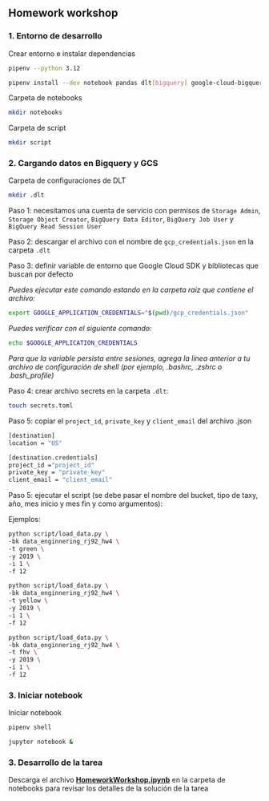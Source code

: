 ## Homework workshop


### 1. Entorno de desarrollo

Crear entorno e instalar dependencias

```bash
pipenv --python 3.12
```

```bash
pipenv install --dev notebook pandas dlt[bigquery] google-cloud-bigquery-storage dask
```

Carpeta de notebooks

```bash
mkdir notebooks
```

Carpeta de script

```bash
mkdir script
```

### 2. Cargando datos en Bigquery y GCS


Carpeta de configuraciones de DLT

```bash
mkdir .dlt
```

Paso 1: necesitamos una cuenta de servicio con permisos de `Storage Admin`, `Storage Object Creator`, `BigQuery Data Editor`, `BigQuery Job User` y `BigQuery Read Session User`

Paso 2: descargar el archivo con el nombre de `gcp_credentials.json` en la carpeta `.dlt`

Paso 3: definir variable de entorno que Google Cloud SDK y bibliotecas que buscan por defecto 

*Puedes ejecutar este comando estando en la carpeta raiz que contiene el archivo:*

```bash
export GOOGLE_APPLICATION_CREDENTIALS="$(pwd)/gcp_credentials.json"
```

*Puedes verificar con el siguiente comando:*

```bash
echo $GOOGLE_APPLICATION_CREDENTIALS
```

*Para que la variable persista entre sesiones, agrega la línea anterior a tu archivo de configuración de shell (por ejemplo, .bashrc, .zshrc o .bash_profile)*


Paso 4: crear archivo secrets en la carpeta `.dlt`:

```bash
touch secrets.toml
```

Paso 5: copiar el `project_id`, `private_key` y `client_email` del archivo .json
```bash
[destination]
location = "US"

[destination.credentials]
project_id ="project_id"  
private_key = "private_key" 
client_email = "client_email"  
```

Paso 5: ejecutar el script (se debe pasar el nombre del bucket, tipo de taxy, año, mes inicio y mes fin y como argumentos):

Ejemplos:

```bash
python script/load_data.py \
-bk data_enginnering_rj92_hw4 \
-t green \
-y 2019 \
-i 1 \
-f 12
```

```bash
python script/load_data.py \
-bk data_enginnering_rj92_hw4 \
-t yellow \
-y 2019 \
-i 1 \
-f 12
```

```bash
python script/load_data.py \
-bk data_enginnering_rj92_hw4 \
-t fhv \
-y 2019 \
-i 1 \
-f 12
```

### 3. Iniciar notebook

Iniciar notebook

```bash
pipenv shell
```

```bash
jupyter notebook &
```


### 3. Desarrollo de la tarea
Descarga el archivo **[HomeworkWorkshop.ipynb](./notebooks/HomeworkWorkshop.ipynb)** en la carpeta de notebooks para revisar los detalles de la solución de la tarea